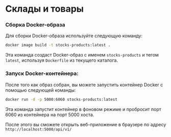 # Склады и товары


### Сборка Docker-образа
Для сборки Docker-образа используйте следующую команду:

```bash
docker image build -t stocks-products:latest .
```
Эта команда создаст Docker-образ с именем `stocks-products` и тегом `latest`, используя `Dockerfile` из текущего каталога.

### Запуск Docker-контейнера:

После того как образ собран, вы можете запустить контейнер Docker с помощью следующей команды:

```bash
docker run -d -p 5000:6060 stocks-products:latest
```

Эта команда запустит контейнер в фоновом режиме и пробросит порт 6060 из контейнера на порт 5000 хоста.

После этого вы сможете открыть веб-приложение в браузере по адресу `http://localhost:5000/api/v1/`